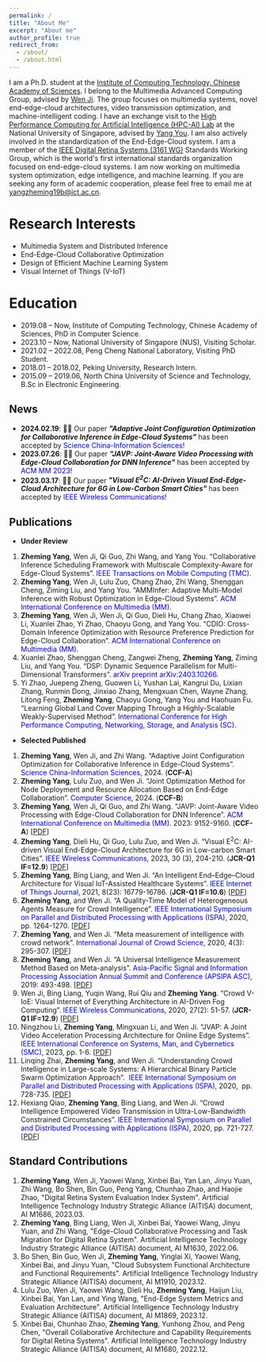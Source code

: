 ```yaml
---
permalink: /
title: "About Me"
excerpt: "About me"
author_profile: true
redirect_from: 
  - /about/
  - /about.html
---
```


I am a Ph.D. student at the [Institute of Computing Technology, Chinese Academy of Sciences](http://www.ict.ac.cn/). I belong to the Multimedia Advanced Computing Group, advised by [Wen Ji](https://ict.cas.cn/sourcedb/cn/jssrck/201011/t20101123_3028148.html). The group focuses on multimedia systems, novel end-edge-cloud architectures, video transmission optimization, and machine-intelligent coding. I have an exchange visit to the [High Performance Computing for Artificial Intelligence (HPC-AI) Lab](https://ai.comp.nus.edu.sg/) at the National University of Singapore, advised by [Yang You](https://www.comp.nus.edu.sg/~youy/). I am also actively involved in the standardization of the End-Edge-Cloud system. I am a member of the [IEEE Digital Retina Systems (3161 WG)](https://sagroups.ieee.org/3161/) Standards Working Group, which is the world's first international standards organization focused on end-edge-cloud systems. I am now working on multimedia system optimization, edge intelligence, and machine learning. If you are seeking any form of academic cooperation, please feel free to email me at [yangzheming19b@ict.ac.cn]().
 

Research Interests
======
* Multimedia System and Distributed Inference
* End-Edge-Cloud Collaborative Optimization
* Design of Efficient Machine Learning System
* Visual Internet of Things (V-IoT)


Education
======
* 2019.08 – Now, Institute of Computing Technology, Chinese Academy of Sciences, PhD in Computer Science.
* 2023.10 – Now, National University of Singapore (NUS), Visiting Scholar.
* 2021.02 – 2022.08, Peng Cheng National Laboratory, Visiting PhD Student.
* 2018.01 – 2018.02, Peking University, Research Intern.
* 2015.09 – 2019.06, North China University of Science and Technology, B.Sc in Electronic Engineering.


News
------
* **2024.02.19**:  🎉🎉 Our paper ***"Adaptive Joint Configuration Optimization for Collaborative Inference in Edge-Cloud Systems"*** has been accepted by  <font color=Blue>Science China-Information Sciences</font>!
* **2023.07.26**:  🎉🎉 Our paper ***"JAVP: Joint-Aware Video Processing with Edge-Cloud Collaboration for DNN Inference"*** has been accepted by  <font color=Blue>ACM MM 2023</font>!
* **2023.03.17**:  🎉🎉 Our paper ***"Visual E<sup>2</sup>C: AI-Driven Visual End-Edge-Cloud Architecture for 6G in Low-Carbon Smart Cities"*** has been accepted by  <font color=Blue>IEEE Wireless Communications</font>!


Publications
------
* **Under Review**
1. **Zheming Yang**, Wen Ji, Qi Guo, Zhi Wang, and Yang You. “Collaborative Inference Scheduling Framework with Multiscale Complexity-Aware for Edge-Cloud Systems”.  <font color=Blue>IEEE Transactions on Mobile Computing (TMC)</font>.
2. **Zheming Yang**, Wen Ji, Lulu Zuo, Chang Zhao, Zhi Wang, Shenggan Cheng, Ziming Liu, and Yang You. “AMMInfer: Adaptive Multi-Model Inference with Robust Optimization in Edge-Cloud Systems”.  <font color=Blue>ACM International Conference on Multimedia (MM)</font>.
3. **Zheming Yang**, Wen Ji, Wen Ji, Qi Guo, Dieli Hu, Chang Zhao, Xiaowei Li, Xuanlei Zhao, Yi Zhao, Chaoyu Gong, and Yang You. “CDIO: Cross-Domain Inference Optimization with Resource Preference Prediction for Edge-Cloud Collaboration”.  <font color=Blue>ACM International Conference on Multimedia (MM)</font>.
4. Xuanlei Zhao, Shenggan Cheng, Zangwei Zheng, **Zheming Yang**, Ziming Liu, and Yang You. “DSP: Dynamic Sequence Parallelism for Multi-Dimensional Transformers”.  <font color=Blue>arXiv preprint arXiv:2403.10266</font>.
5. Yi Zhao, Juepeng Zheng, Guowen Li, Yushan Lai, Kangrui Du, Lixian Zhang, Runmin Dong, Jinxiao Zhang, Mengxuan Chen, Wayne Zhang, Litong Feng, **Zheming Yang**, Chaoyu Gong, Yang You and Haohuan Fu. “Learning Global Land Cover Mapping Through a Highly-Scalable Weakly-Supervised Method”.  <font color=Blue>International Conference for High Performance Computing, Networking, Storage, and Analysis (SC)</font>.



* **Selected Published**
1. **Zheming Yang**, Wen Ji, and Zhi Wang. “Adaptive Joint Configuration Optimization for Collaborative Inference in Edge-Cloud Systems”.  <font color=Blue>Science China-Information Sciences</font>, 2024. (**CCF-A**)
2. **Zheming Yang**, Lulu Zuo, and Wen Ji. “Joint Optimization Method for Node Deployment and Resource Allocation Based on End-Edge Collaboration”.  <font color=Blue>Computer Science</font>, 2024. (**CCF-B**)
3. **Zheming Yang**, Wen Ji, Qi Guo, and Zhi Wang. “JAVP: Joint-Aware Video Processing with Edge-Cloud Collaboration for DNN Inference”.  <font color=Blue>ACM International Conference on Multimedia (MM)</font>. 2023: 9152-9160. (**CCF-A**) [[PDF](https://dl.acm.org/doi/abs/10.1145/3581783.3613914)]
4. **Zheming Yang**, Dieli Hu, Qi Guo, Lulu Zuo, and Wen Ji. “Visual E<sup>2</sup>C: AI-driven Visual End-Edge-Cloud Architecture for 6G in Low-carbon Smart Cities”. <font color=Blue>IEEE Wireless Communications</font>, 2023, 30 (3), 204-210. (**JCR-Q1 IF=12.9**) [[PDF](https://ieeexplore.ieee.org/abstract/document/10183805)]
5. **Zheming Yang**, Bing Liang, and Wen Ji. “An Intelligent End–Edge–Cloud Architecture for Visual IoT-Assisted Healthcare Systems”. <font color=Blue>IEEE Internet of Things Journal</font>, 2021, 8(23): 16779-16786. (**JCR-Q1 IF=10.6**) [[PDF](https://ieeexplore.ieee.org/abstract/document/9328531)]
6. **Zheming Yang**, and Wen Ji. “A Quality-Time Model of Heterogeneous Agents Measure for Crowd Intelligence”. <font color=Blue>IEEE International Symposium on Parallel and Distributed Processing with Applications (ISPA)</font>, 2020, pp. 1264-1270. [[PDF](https://ieeexplore.ieee.org/abstract/document/9443761)]
7. **Zheming Yang**, and Wen Ji. “Meta measurement of intelligence with crowd network”. <font color=Blue>International Journal of Crowd Science</font>, 2020, 4(3): 295-307. [[PDF](https://ieeexplore.ieee.org/abstract/document/9826682)]
8. **Zheming Yang**, and Wen Ji. “A Universal Intelligence Measurement Method Based on Meta-analysis”. <font color=Blue>Asia-Pacific Signal and Information Processing Association Annual Summit and Conference (APSIPA ASC)</font>, 2019: 493-498. [[PDF](https://ieeexplore.ieee.org/abstract/document/9023076)]
9. Wen Ji, Bing Liang, Yuqin Wang, Rui Qiu and **Zheming Yang**. “Crowd V-IoE: Visual Internet of Everything Architecture in AI-Driven Fog Computing”. <font color=Blue>IEEE Wireless Communications</font>, 2020, 27(2): 51-57. (**JCR-Q1 IF=12.9**) [[PDF](https://ieeexplore.ieee.org/abstract/document/9085263)]
10. Ningzhou Li, **Zheming Yang**, Mingxuan Li, and Wen Ji. “JVAP: A Joint Video Acceleration Processing Architecture for Online Edge Systems”. <font color=Blue>IEEE International Conference on Systems, Man, and Cybernetics (SMC)</font>, 2023, pp. 1-6. [[PDF](https://ieeexplore.ieee.org/document/10394353)]
11. Linqing Zhai, **Zheming Yang**, and Wen Ji. “Understanding Crowd Intelligence in Large-scale Systems: A Hierarchical Binary Particle Swarm Optimization Approach”.  <font color=Blue>IEEE International Symposium on Parallel and Distributed Processing with Applications (ISPA)</font>, 2020,  pp. 728-735. [[PDF](https://ieeexplore.ieee.org/abstract/document/9443915)]
12. Hexiang Qiao, **Zheming Yang**, Bing Liang, and Wen Ji. “Crowd Intelligence Empowered Video Transmission in Ultra-Low-Bandwidth Constrained Circumstances”. <font color=Blue>IEEE International Symposium on Parallel and Distributed Processing with Applications (ISPA)</font>, 2020, pp. 721-727. [[PDF](https://ieeexplore.ieee.org/abstract/document/9443904)]



Standard Contributions
------
1. **Zheming Yang**, Wen Ji, Yaowei Wang, Xinbei Bai, Yan Lan, Jinyu Yuan, Zhi Wang, Bo Shen, Bin Guo, Peng Yang, Chunhao Zhao, and Haojie Zhao, "Digital Retina System Evaluation Index System". Artificial Intelligence Technology Industry Strategic Alliance (AITISA) document, AI M1686, 2023.03.
2. **Zheming Yang**, Bing Liang, Wen Ji, Xinbei Bai, Yaowei Wang, Jinyu Yuan, and Zhi Wang, "Edge-Cloud Collaborative Processing and Task Migration for Digital Retina System". Artificial Intelligence Technology Industry Strategic Alliance (AITISA) document, AI M1630, 2022.06.
3. Bo Shen, Bin Guo, Wen Ji, **Zheming Yang**, Yinglai Xi, Yaowei Wang, Xinbei Bai, and Jinyu Yuan, "Cloud Subsystem Functional Architecture and Functional Requirements". Artificial Intelligence Technology Industry Strategic Alliance (AITISA) document, AI M1910, 2023.12.
4. Lulu Zuo, Wen Ji, Yaowei Wang, Dieli Hu, **Zheming Yang**, Haijun Liu, Xinbei Bai, Yan Lan, and Ying Wang, "End-Edge System Metrics and Evaluation Architecture". Artificial Intelligence Technology Industry Strategic Alliance (AITISA) document, AI M1869, 2023.12.
5. Xinbei Bai, Chunhao Zhao, **Zheming Yang**, Yunhong Zhou, and Peng Chen, "Overall Collaborative Architecture and Capability Requirements for Digital Retina Systems". Artificial Intelligence Technology Industry Strategic Alliance (AITISA) document, AI M1680, 2022.12.




